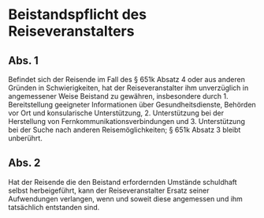 # Beistandspflicht des Reiseveranstalters



## Abs. 1

 Befindet sich der Reisende im Fall des § 651k Absatz 4 oder aus anderen Gründen in Schwierigkeiten, hat der Reiseveranstalter ihm unverzüglich in angemessener Weise Beistand zu gewähren, insbesondere durch 1.
 Bereitstellung geeigneter Informationen über Gesundheitsdienste, Behörden vor Ort und konsularische Unterstützung,
 2.
 Unterstützung bei der Herstellung von Fernkommunikationsverbindungen und
 3.
 Unterstützung bei der Suche nach anderen Reisemöglichkeiten; § 651k Absatz 3 bleibt unberührt.


## Abs. 2

 Hat der Reisende die den Beistand erfordernden Umstände schuldhaft selbst herbeigeführt, kann der Reiseveranstalter Ersatz seiner Aufwendungen verlangen, wenn und soweit diese angemessen und ihm tatsächlich entstanden sind. 

